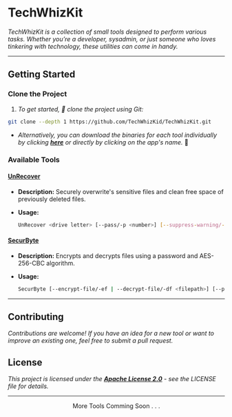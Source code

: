 # TechWhizKit

<em>TechWhizKit is a collection of small tools designed to perform various tasks. Whether you’re a developer, sysadmin, or just someone who loves tinkering with technology, these utilities can come in handy.</em>

---

## Getting Started

### Clone the Project

1. _To get started, 🔗 clone the project using Git:_

```bash
git clone --depth 1 https://github.com/TechWhizKid/TechWhizKit.git
```

- _Alternatively, you can download the binaries for each tool individually by clicking **[here](./bin)** or directly by clicking on the app's name._ 🚀

### Available Tools

#### <a href="https://github.com/TechWhizKid/TechWhizKit/raw/main/bin/UnRecover.exe">UnRecover</a>

- **Description:** Securely overwrite's sensitive files and clean free space of previously deleted files.

- **Usage:**
  ```bash
  UnRecover <drive letter> [--pass/-p <number>] [--suppress-warning/-s] [--nobanner]
  ```

#### <a href="https://github.com/TechWhizKid/TechWhizKit/raw/main/bin/SecurByte.exe">SecurByte</a>

- **Description:** Encrypts and decrypts files using a password and AES-256-CBC algorithm.

- **Usage:**
  ```bash
  SecurByte [--encrypt-file/-ef | --decrypt-file/-df <filepath>] [--passwd/-p <password>] [--nobanner/-n]
  ```

---

## Contributing

_Contributions are welcome! If you have an idea for a new tool or want to improve an existing one, feel free to submit a pull request._

## License

_This project is licensed under the **[Apache License 2.0](https://github.com/TechWhizKid/TechWhizKit/blob/main/LICENSE)** - see the LICENSE file for details._

---

<p align="center">More Tools Comming Soon . . .</p>
